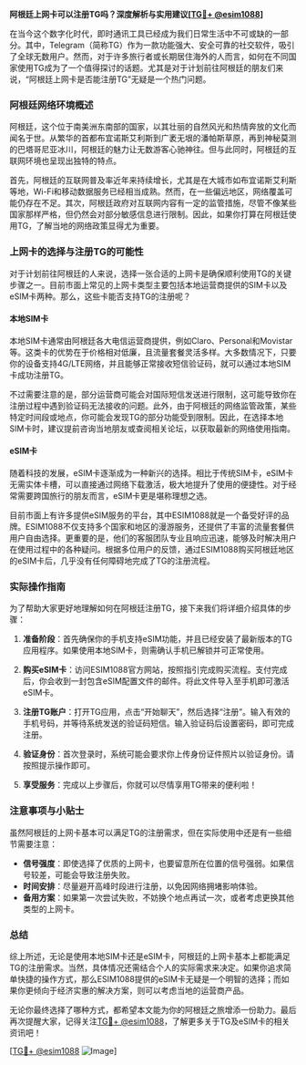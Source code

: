 **阿根廷上网卡可以注册TG吗？深度解析与实用建议[[TG💪+ @esim1088](https://t.me/s/esim1088)]**

在当今这个数字化时代，即时通讯工具已经成为我们日常生活中不可或缺的一部分。其中，Telegram（简称TG）作为一款功能强大、安全可靠的社交软件，吸引了全球无数用户。然而，对于许多旅行者或长期居住海外的人而言，如何在不同国家使用TG成为了一个值得探讨的话题。尤其是对于计划前往阿根廷的朋友们来说，“阿根廷上网卡是否能注册TG”无疑是一个热门问题。

### 阿根廷网络环境概述

阿根廷，这个位于南美洲东南部的国家，以其壮丽的自然风光和热情奔放的文化而闻名于世。从繁华的首都布宜诺斯艾利斯到广袤无垠的潘帕斯草原，再到神秘莫测的巴塔哥尼亚冰川，阿根廷的魅力让无数游客心驰神往。但与此同时，阿根廷的互联网环境也呈现出独特的特点。

首先，阿根廷的互联网普及率近年来持续增长，尤其是在大城市如布宜诺斯艾利斯等地，Wi-Fi和移动数据服务已经相当成熟。然而，在一些偏远地区，网络覆盖可能仍存在不足。其次，阿根廷政府对互联网内容有一定的监管措施，尽管不像某些国家那样严格，但仍然会对部分敏感信息进行限制。因此，如果你打算在阿根廷使用TG，了解当地的网络政策显得尤为重要。

### 上网卡的选择与注册TG的可能性

对于计划前往阿根廷的人来说，选择一张合适的上网卡是确保顺利使用TG的关键步骤之一。目前市面上常见的上网卡类型主要包括本地运营商提供的SIM卡以及eSIM卡两种。那么，这些卡能否支持TG的注册呢？

#### 本地SIM卡

本地SIM卡通常由阿根廷各大电信运营商提供，例如Claro、Personal和Movistar等。这类卡的优势在于价格相对低廉，且流量套餐灵活多样。大多数情况下，只要你的设备支持4G/LTE网络，并且能够正常接收短信验证码，就可以通过本地SIM卡成功注册TG。

不过需要注意的是，部分运营商可能会对国际短信发送进行限制，这可能导致你在注册过程中遇到验证码无法接收的问题。此外，由于阿根廷的网络监管政策，某些特定时间段或地点，你可能会发现TG的部分功能受到限制。因此，在选择本地SIM卡时，建议提前咨询当地朋友或查阅相关论坛，以获取最新的网络使用指南。

#### eSIM卡

随着科技的发展，eSIM卡逐渐成为一种新兴的选择。相比于传统SIM卡，eSIM卡无需实体卡槽，可以直接通过网络下载激活，极大地提升了使用的便捷性。对于经常需要跨国旅行的朋友而言，eSIM卡更是堪称理想之选。

目前市面上有许多提供eSIM服务的平台，其中ESIM1088就是一个备受好评的品牌。ESIM1088不仅支持多个国家和地区的漫游服务，还提供了丰富的流量套餐供用户自由选择。更重要的是，他们的客服团队专业且响应迅速，能够及时解决用户在使用过程中的各种疑问。根据多位用户的反馈，通过ESIM1088购买阿根廷地区的eSIM卡后，几乎没有任何障碍地完成了TG的注册流程。

### 实际操作指南

为了帮助大家更好地理解如何在阿根廷注册TG，接下来我们将详细介绍具体的步骤：

1. **准备阶段**：首先确保你的手机支持eSIM功能，并且已经安装了最新版本的TG应用程序。如果使用本地SIM卡，则需确认手机已解锁并可正常使用。

2. **购买eSIM卡**：访问ESIM1088官方网站，按照指引完成购买流程。支付完成后，你会收到一封包含eSIM配置文件的邮件。将此文件导入至手机即可激活eSIM卡。

3. **注册TG账户**：打开TG应用，点击“开始聊天”，然后选择“注册”。输入有效的手机号码，并等待系统发送的验证码短信。输入验证码后设置密码，即可完成注册。

4. **验证身份**：首次登录时，系统可能会要求你上传身份证件照片以验证身份。请按照提示操作即可。

5. **享受服务**：完成以上步骤后，你就可以尽情享用TG带来的便利啦！

### 注意事项与小贴士

虽然阿根廷的上网卡基本可以满足TG的注册需求，但在实际使用中还是有一些细节需要注意：

- **信号强度**：即使选择了优质的上网卡，也要留意所在位置的信号强弱。如果信号较差，可能会导致注册失败。
- **时间安排**：尽量避开高峰时段进行注册，以免因网络拥堵影响体验。
- **备用方案**：如果第一次尝试失败，不妨换个地点再试一次，或者考虑更换其他类型的上网卡。

### 总结

综上所述，无论是使用本地SIM卡还是eSIM卡，阿根廷的上网卡基本上都能满足TG的注册需求。当然，具体情况还需结合个人的实际需求来决定。如果你追求简单快捷的操作方式，那么ESIM1088提供的eSIM卡无疑是一个明智的选择；而如果你更倾向于经济实惠的解决方案，则可以考虑当地的运营商产品。

无论你最终选择了哪种方式，都希望本文能为你的阿根廷之旅增添一份助力。最后再次提醒大家，记得关注[TG💪+ @esim1088](https://t.me/s/esim1088)，了解更多关于TG及eSIM卡的相关资讯吧！

[[TG💪+ @esim1088](https://t.me/s/esim1088) ![Image](https://i.postimg.cc/4NQfJmqS/Snipaste-2025-05-13-00-14-12.png)]